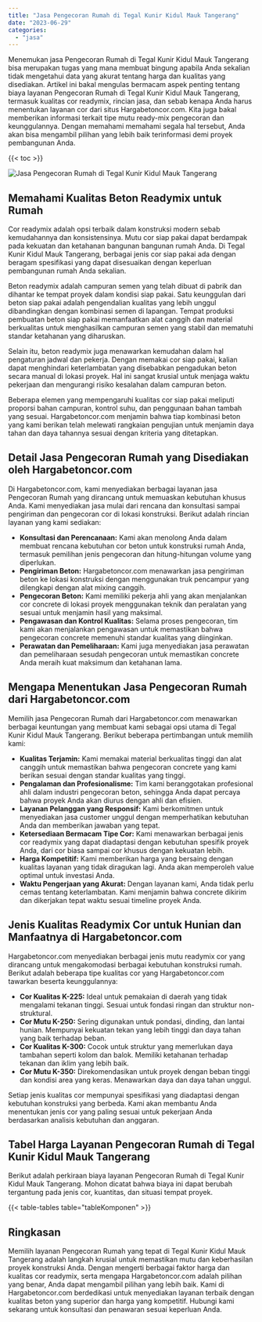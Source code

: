 ```yaml
---
title: "Jasa Pengecoran Rumah di Tegal Kunir Kidul Mauk Tangerang"
date: "2023-06-29"
categories: 
  - "jasa"
---
```



Menemukan jasa Pengecoran Rumah di Tegal Kunir Kidul Mauk Tangerang bisa merupakan tugas yang mana membuat bingung apabila Anda sekalian tidak mengetahui data yang akurat tentang harga dan kualitas yang disediakan. Artikel ini bakal mengulas bermacam aspek penting tentang biaya layanan Pengecoran Rumah di Tegal Kunir Kidul Mauk Tangerang, termasuk kualitas cor readymix, rincian jasa, dan sebab kenapa Anda harus menentukan layanan cor dari situs Hargabetoncor.com. Kita juga bakal memberikan informasi terkait tipe mutu ready-mix pengecoran dan keunggulannya. Dengan memahami memahami segala hal tersebut, Anda akan bisa mengambil pilihan yang lebih baik terinformasi demi proyek pembangunan Anda.

{{< toc >}}

![Jasa Pengecoran Rumah di Tegal Kunir Kidul Mauk Tangerang](https://hargareadymixid.github.io/hbc/readymix-hbc%20(9).png)

## Memahami Kualitas Beton Readymix untuk Rumah

Cor readymix adalah opsi terbaik dalam konstruksi modern sebab kemudahannya dan konsistensinya. Mutu cor siap pakai dapat berdampak pada kekuatan dan ketahanan bangunan bangunan rumah Anda. Di Tegal Kunir Kidul Mauk Tangerang, berbagai jenis cor siap pakai ada dengan beragam spesifikasi yang dapat disesuaikan dengan keperluan pembangunan rumah Anda sekalian.

Beton readymix adalah campuran semen yang telah dibuat di pabrik dan dihantar ke tempat proyek dalam kondisi siap pakai. Satu keunggulan dari beton siap pakai adalah pengendalian kualitas yang lebih unggul dibandingkan dengan kombinasi semen di lapangan. Tempat produksi pembuatan beton siap pakai memanfaatkan alat canggih dan material berkualitas untuk menghasilkan campuran semen yang stabil dan mematuhi standar ketahanan yang diharuskan.

Selain itu, beton readymix juga menawarkan kemudahan dalam hal pengaturan jadwal dan pekerja. Dengan memakai cor siap pakai, kalian dapat menghindari keterlambatan yang disebabkan pengadukan beton secara manual di lokasi proyek. Hal ini sangat krusial untuk menjaga waktu pekerjaan dan mengurangi risiko kesalahan dalam campuran beton.

Beberapa elemen yang mempengaruhi kualitas cor siap pakai meliputi proporsi bahan campuran, kontrol suhu, dan penggunaan bahan tambah yang sesuai. Hargabetoncor.com menjamin bahwa tiap kombinasi beton yang kami berikan telah melewati rangkaian pengujian untuk menjamin daya tahan dan daya tahannya sesuai dengan kriteria yang ditetapkan.

## Detail Jasa Pengecoran Rumah yang Disediakan oleh Hargabetoncor.com

Di Hargabetoncor.com, kami menyediakan berbagai layanan jasa Pengecoran Rumah yang dirancang untuk memuaskan kebutuhan khusus Anda. Kami menyediakan jasa mulai dari rencana dan konsultasi sampai pengiriman dan pengecoran cor di lokasi konstruksi. Berikut adalah rincian layanan yang kami sediakan:

- **Konsultasi dan Perencanaan:** Kami akan menolong Anda dalam membuat rencana kebutuhan cor beton untuk konstruksi rumah Anda, termasuk pemilihan jenis pengecoran dan hitung-hitungan volume yang diperlukan.
- **Pengiriman Beton:** Hargabetoncor.com menawarkan jasa pengiriman beton ke lokasi konstruksi dengan menggunakan truk pencampur yang dilengkapi dengan alat mixing canggih.
- **Pengecoran Beton:** Kami memiliki pekerja ahli yang akan menjalankan cor concrete di lokasi proyek menggunakan teknik dan peralatan yang sesuai untuk menjamin hasil yang maksimal.
- **Pengawasan dan Kontrol Kualitas:** Selama proses pengecoran, tim kami akan menjalankan pengawasan untuk memastikan bahwa pengecoran concrete memenuhi standar kualitas yang diinginkan.
- **Perawatan dan Pemeliharaan:** Kami juga menyediakan jasa perawatan dan pemeliharaan sesudah pengecoran untuk memastikan concrete Anda meraih kuat maksimum dan ketahanan lama.

## Mengapa Menentukan Jasa Pengecoran Rumah dari Hargabetoncor.com

Memilih jasa Pengecoran Rumah dari Hargabetoncor.com menawarkan berbagai keuntungan yang membuat kami sebagai opsi utama di Tegal Kunir Kidul Mauk Tangerang. Berikut beberapa pertimbangan untuk memilih kami:

- **Kualitas Terjamin:** Kami memakai material berkualitas tinggi dan alat canggih untuk memastikan bahwa pengecoran concrete yang kami berikan sesuai dengan standar kualitas yang tinggi.
- **Pengalaman dan Profesionalisme:** Tim kami beranggotakan profesional ahli dalam industri pengecoran beton, sehingga Anda dapat percaya bahwa proyek Anda akan diurus dengan ahli dan efisien.
- **Layanan Pelanggan yang Responsif:** Kami berkomitmen untuk menyediakan jasa customer unggul dengan memperhatikan kebutuhan Anda dan memberikan jawaban yang tepat.
- **Ketersediaan Bermacam Tipe Cor:** Kami menawarkan berbagai jenis cor readymix yang dapat diadaptasi dengan kebutuhan spesifik proyek Anda, dari cor biasa sampai cor khusus dengan kekuatan lebih.
- **Harga Kompetitif:** Kami memberikan harga yang bersaing dengan kualitas layanan yang tidak diragukan lagi. Anda akan memperoleh value optimal untuk investasi Anda.
- **Waktu Pengerjaan yang Akurat:** Dengan layanan kami, Anda tidak perlu cemas tentang keterlambatan. Kami menjamin bahwa concrete dikirim dan dikerjakan tepat waktu sesuai timeline proyek Anda.

## Jenis Kualitas Readymix Cor untuk Hunian dan Manfaatnya di Hargabetoncor.com

Hargabetoncor.com menyediakan berbagai jenis mutu readymix cor yang dirancang untuk mengakomodasi berbagai kebutuhan konstruksi rumah. Berikut adalah beberapa tipe kualitas cor yang Hargabetoncor.com tawarkan beserta keunggulannya:

- **Cor Kualitas K-225:** Ideal untuk pemakaian di daerah yang tidak mengalami tekanan tinggi. Sesuai untuk fondasi ringan dan struktur non-struktural.
- **Cor Mutu K-250:** Sering digunakan untuk pondasi, dinding, dan lantai hunian. Mempunyai kekuatan tekan yang lebih tinggi dan daya tahan yang baik terhadap beban.
- **Cor Kualitas K-300:** Cocok untuk struktur yang memerlukan daya tambahan seperti kolom dan balok. Memiliki ketahanan terhadap tekanan dan iklim yang lebih baik.
- **Cor Mutu K-350:** Direkomendasikan untuk proyek dengan beban tinggi dan kondisi area yang keras. Menawarkan daya dan daya tahan unggul.

Setiap jenis kualitas cor mempunyai spesifikasi yang diadaptasi dengan kebutuhan konstruksi yang berbeda. Kami akan membantu Anda menentukan jenis cor yang paling sesuai untuk pekerjaan Anda berdasarkan analisis kebutuhan dan anggaran.

## Tabel Harga Layanan Pengecoran Rumah di Tegal Kunir Kidul Mauk Tangerang

Berikut adalah perkiraan biaya layanan Pengecoran Rumah di Tegal Kunir Kidul Mauk Tangerang. Mohon dicatat bahwa biaya ini dapat berubah tergantung pada jenis cor, kuantitas, dan situasi tempat proyek.

{{< table-tables table="tableKomponen" >}}

## Ringkasan

Memilih layanan Pengecoran Rumah yang tepat di Tegal Kunir Kidul Mauk Tangerang adalah langkah krusial untuk memastikan mutu dan keberhasilan proyek konstruksi Anda. Dengan mengerti berbagai faktor harga dan kualitas cor readymix, serta mengapa Hargabetoncor.com adalah pilihan yang benar, Anda dapat mengambil pilihan yang lebih baik. Kami di Hargabetoncor.com berdedikasi untuk menyediakan layanan terbaik dengan kualitas beton yang superior dan harga yang kompetitif. Hubungi kami sekarang untuk konsultasi dan penawaran sesuai keperluan Anda.
